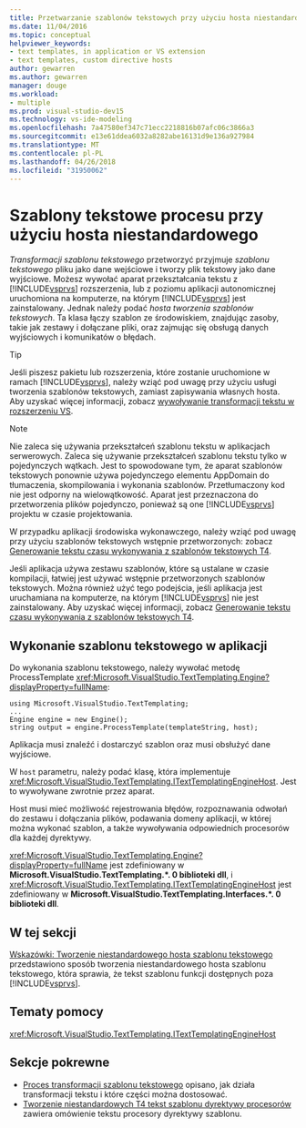 ```yaml
---
title: Przetwarzanie szablonów tekstowych przy użyciu hosta niestandardowego
ms.date: 11/04/2016
ms.topic: conceptual
helpviewer_keywords:
- text templates, in application or VS extension
- text templates, custom directive hosts
author: gewarren
ms.author: gewarren
manager: douge
ms.workload:
- multiple
ms.prod: visual-studio-dev15
ms.technology: vs-ide-modeling
ms.openlocfilehash: 7a47580ef347c71ecc2218816b07afc06c3866a3
ms.sourcegitcommit: e13e61ddea6032a8282abe16131d9e136a927984
ms.translationtype: MT
ms.contentlocale: pl-PL
ms.lasthandoff: 04/26/2018
ms.locfileid: "31950062"
---
```

# <a name="process-text-templates-by-using-a-custom-host"></a>Szablony tekstowe procesu przy użyciu hosta niestandardowego

*Transformacji szablonu tekstowego* przetworzyć przyjmuje *szablonu tekstowego* pliku jako dane wejściowe i tworzy plik tekstowy jako dane wyjściowe. Możesz wywołać aparat przekształcania tekstu z [!INCLUDE[vsprvs](../code-quality/includes/vsprvs_md.md)] rozszerzenia, lub z poziomu aplikacji autonomicznej uruchomiona na komputerze, na którym [!INCLUDE[vsprvs](../code-quality/includes/vsprvs_md.md)] jest zainstalowany. Jednak należy podać *hosta tworzenia szablonów tekstowych*. Ta klasa łączy szablon ze środowiskiem, znajdując zasoby, takie jak zestawy i dołączane pliki, oraz zajmując się obsługą danych wyjściowych i komunikatów o błędach.

> [!TIP]
> Jeśli piszesz pakietu lub rozszerzenia, które zostanie uruchomione w ramach [!INCLUDE[vsprvs](../code-quality/includes/vsprvs_md.md)], należy wziąć pod uwagę przy użyciu usługi tworzenia szablonów tekstowych, zamiast zapisywania własnych hosta. Aby uzyskać więcej informacji, zobacz [wywoływanie transformacji tekstu w rozszerzeniu VS](../modeling/invoking-text-transformation-in-a-vs-extension.md).

> [!NOTE]
> Nie zaleca się używania przekształceń szablonu tekstu w aplikacjach serwerowych. Zaleca się używanie przekształceń szablonu tekstu tylko w pojedynczych wątkach. Jest to spowodowane tym, że aparat szablonów tekstowych ponownie używa pojedynczego elementu AppDomain do tłumaczenia, skompilowania i wykonania szablonów. Przetłumaczony kod nie jest odporny na wielowątkowość. Aparat jest przeznaczona do przetworzenia plików pojedynczo, ponieważ są one [!INCLUDE[vsprvs](../code-quality/includes/vsprvs_md.md)] projektu w czasie projektowania.
>
> W przypadku aplikacji środowiska wykonawczego, należy wziąć pod uwagę przy użyciu szablonów tekstowych wstępnie przetworzonych: zobacz [Generowanie tekstu czasu wykonywania z szablonów tekstowych T4](../modeling/run-time-text-generation-with-t4-text-templates.md).

Jeśli aplikacja używa zestawu szablonów, które są ustalane w czasie kompilacji, łatwiej jest używać wstępnie przetworzonych szablonów tekstowych. Można również użyć tego podejścia, jeśli aplikacja jest uruchamiana na komputerze, na którym [!INCLUDE[vsprvs](../code-quality/includes/vsprvs_md.md)] nie jest zainstalowany. Aby uzyskać więcej informacji, zobacz [Generowanie tekstu czasu wykonywania z szablonów tekstowych T4](../modeling/run-time-text-generation-with-t4-text-templates.md).

## <a name="execute-a-text-template-in-your-application"></a>Wykonanie szablonu tekstowego w aplikacji

Do wykonania szablonu tekstowego, należy wywołać metodę ProcessTemplate <xref:Microsoft.VisualStudio.TextTemplating.Engine?displayProperty=fullName>:

```
using Microsoft.VisualStudio.TextTemplating;
...
Engine engine = new Engine();
string output = engine.ProcessTemplate(templateString, host);
```

 Aplikacja musi znaleźć i dostarczyć szablon oraz musi obsłużyć dane wyjściowe.

 W `host` parametru, należy podać klasę, która implementuje <xref:Microsoft.VisualStudio.TextTemplating.ITextTemplatingEngineHost>. Jest to wywoływane zwrotnie przez aparat.

 Host musi mieć możliwość rejestrowania błędów, rozpoznawania odwołań do zestawu i dołączania plików, podawania domeny aplikacji, w której można wykonać szablon, a także wywoływania odpowiednich procesorów dla każdej dyrektywy.

 <xref:Microsoft.VisualStudio.TextTemplating.Engine?displayProperty=fullName> jest zdefiniowany w **Microsoft.VisualStudio.TextTemplating.\*. 0 biblioteki dll**, i <xref:Microsoft.VisualStudio.TextTemplating.ITextTemplatingEngineHost> jest zdefiniowany w **Microsoft.VisualStudio.TextTemplating.Interfaces.\*. 0 biblioteki dll**.

## <a name="in-this-section"></a>W tej sekcji
 [Wskazówki: Tworzenie niestandardowego hosta szablonu tekstowego](../modeling/walkthrough-creating-a-custom-text-template-host.md) przedstawiono sposób tworzenia niestandardowego hosta szablonu tekstowego, która sprawia, że tekst szablonu funkcji dostępnych poza [!INCLUDE[vsprvs](../code-quality/includes/vsprvs_md.md)].

## <a name="reference"></a>Tematy pomocy
 <xref:Microsoft.VisualStudio.TextTemplating.ITextTemplatingEngineHost>

## <a name="related-sections"></a>Sekcje pokrewne

- [Proces transformacji szablonu tekstowego](../modeling/the-text-template-transformation-process.md) opisano, jak działa transformacji tekstu i które części można dostosować.
- [Tworzenie niestandardowych T4 tekst szablonu dyrektywy procesorów](../modeling/creating-custom-t4-text-template-directive-processors.md) zawiera omówienie tekstu procesory dyrektywy szablonu.